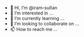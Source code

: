 - 👋 Hi, I’m @iram-sultan
- 👀 I’m interested in ...
- 🌱 I’m currently learning ...
- 💞️ I’m looking to collaborate on ...
- 📫 How to reach me ...

<!---
iram-muneeb/iram-sultan is a ✨ special ✨ repository because its `README.md` (this file) appears on your GitHub profile.
You can click the Preview link to take a look at your changes.
--->

